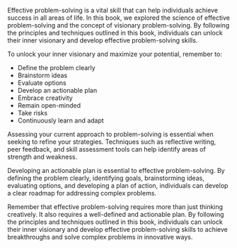 
Effective problem-solving is a vital skill that can help individuals achieve success in all areas of life. In this book, we explored the science of effective problem-solving and the concept of visionary problem-solving. By following the principles and techniques outlined in this book, individuals can unlock their inner visionary and develop effective problem-solving skills.

To unlock your inner visionary and maximize your potential, remember to:

* Define the problem clearly
* Brainstorm ideas
* Evaluate options
* Develop an actionable plan
* Embrace creativity
* Remain open-minded
* Take risks
* Continuously learn and adapt

Assessing your current approach to problem-solving is essential when seeking to refine your strategies. Techniques such as reflective writing, peer feedback, and skill assessment tools can help identify areas of strength and weakness.

Developing an actionable plan is essential to effective problem-solving. By defining the problem clearly, identifying goals, brainstorming ideas, evaluating options, and developing a plan of action, individuals can develop a clear roadmap for addressing complex problems.

Remember that effective problem-solving requires more than just thinking creatively. It also requires a well-defined and actionable plan. By following the principles and techniques outlined in this book, individuals can unlock their inner visionary and develop effective problem-solving skills to achieve breakthroughs and solve complex problems in innovative ways.

